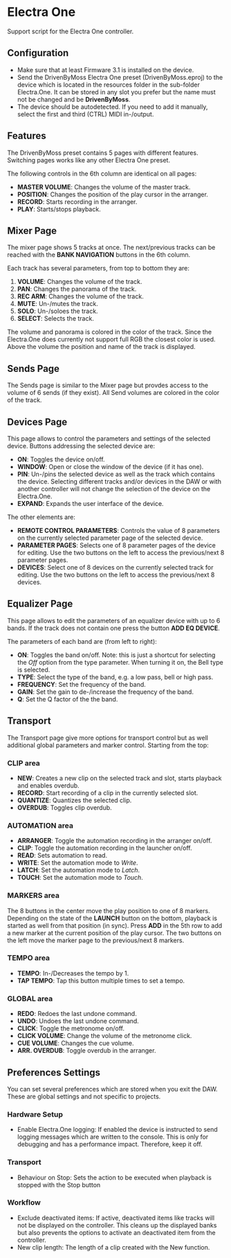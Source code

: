 # Electra One

Support script for the Electra One controller.

## Configuration

* Make sure that at least Firmware 3.1 is installed on the device.
* Send the DrivenByMoss Electra One preset (DrivenByMoss.eproj) to the device which is located in the resources folder in the sub-folder Electra.One. It can be stored in any slot you prefer but the name must not be changed and be **DrivenByMoss**.
* The device should be autodetected. If you need to add it manually, select the first and third (CTRL) MIDI in-/output.

## Features

The DrivenByMoss preset contains 5 pages with different features. Switching pages works like any other Electra One preset.

The following controls in the 6th column are identical on all pages:

* **MASTER VOLUME**: Changes the volume of the master track.
* **POSITION**: Changes the position of the play cursor in the arranger.
* **RECORD**: Starts recording in the arranger.
* **PLAY**: Starts/stops playback.

## Mixer Page

The mixer page shows 5 tracks at once. The next/previous tracks can be reached with the **BANK NAVIGATION** buttons in the 6th column.

Each track has several parameters, from top to bottom they are:

1. **VOLUME**: Changes the volume of the track.
2. **PAN**: Changes the panorama of the track.
3. **REC ARM**: Changes the volume of the track.
4. **MUTE**: Un-/mutes the track.
5. **SOLO**: Un-/soloes the track.
6. **SELECT**: Selects the track.

The volume and panorama is colored in the color of the track. Since the Electra.One does currently not support full RGB the closest color is used. Above the volume the position and name of the track is displayed.

## Sends Page

The Sends page is similar to the Mixer page but provdes access to the volume of 6 sends (if they exist).
All Send volumes are colored in the color of the track.

## Devices Page

This page allows to control the parameters and settings of the selected device. 
Buttons addressing the selected device are:

* **ON**: Toggles the device on/off.
* **WINDOW**: Open or close the window of the device (if it has one).
* **PIN**: Un-/pins the selected device as well as the track which contains the device. Selecting different tracks and/or devices in the DAW or with another controller will not change the selection of the device on the Electra.One.
* **EXPAND**: Expands the user interface of the device.

The other elements are:

* **REMOTE CONTROL PARAMETERS**: Controls the value of 8 parameters on the currently selected parameter page of the selected device.
* **PARAMETER PAGES**: Selects one of 8 parameter pages of the device for editing. Use the two buttons on the left to access the previous/next 8 parameter pages.
* **DEVICES**: Select one of 8 devices on the currently selected track for editing. Use the two buttons on the left to access the previous/next 8 devices.

## Equalizer Page

This page allows to edit the parameters of an equalizer device with up to 6 bands. If the track does not contain one press the button **ADD EQ DEVICE**.

The parameters of each band are (from left to right):

* **ON**: Toggles the band on/off. Note: this is just a shortcut for selecting the *Off* option from the type parameter. When turning it on, the Bell type is selected.
* **TYPE**: Select the type of the band, e.g. a low pass, bell or high pass.
* **FREQUENCY**: Set the frequency of the band.
* **GAIN**: Set the gain to de-/increase the frequency of the band.
* **Q**: Set the Q factor of the the band.

## Transport

The Transport page give more options for transport control but as well additional global parameters and marker control. Starting from the top:

### CLIP area

* **NEW**: Creates a new clip on the selected track and slot, starts playback and enables overdub.
* **RECORD**: Start recording of a clip in the currently selected slot.
* **QUANTIZE**: Quantizes the selected clip.
* **OVERDUB**: Toggles clip overdub.

### AUTOMATION area

* **ARRANGER**: Toggle the automation recording in the arranger on/off.
* **CLIP**: Toggle the automation recording in the launcher on/off.
* **READ**: Sets automation to read.
* **WRITE**: Set the automation mode to *Write*.
* **LATCH**: Set the automation mode to *Latch*.
* **TOUCH**: Set the automation mode to *Touch*.

### MARKERS area

The 8 buttons in the center move the play position to one of 8 markers. Depending on the state of the **LAUNCH** button on the bottom, playback is started as well from that position (in sync). Press **ADD** in the 5th row to add a new marker at the current position of the play cursor.
The two buttons on the left move the marker page to the previous/next 8 markers.

### TEMPO area

* **TEMPO**: In-/Decreases the tempo by 1.
* **TAP TEMPO**: Tap this button multiple times to set a tempo.

### GLOBAL area

* **REDO**: Redoes the last undone command.
* **UNDO**: Undoes the last undone command.
* **CLICK**: Toggle the metronome on/off.
* **CLICK VOLUME**: Change the volume of the metronome click.
* **CUE VOLUME**: Changes the cue volume.
* **ARR. OVERDUB**: Toggle overdub in the arranger.

## Preferences Settings

You can set several preferences which are stored when you exit the DAW. These are global settings and not specific to projects.

### Hardware Setup

* Enable Electra.One logging: If enabled the device is instructed to send logging messages which are written to the console. This is only for debugging and has a performance impact. Therefore, keep it off.

### Transport

* Behaviour on Stop: Sets the action to be executed when playback is stopped with the Stop button

### Workflow

* Exclude deactivated items: If active, deactivated items like tracks will not be displayed on the controller. This cleans up the displayed banks but also prevents the options to activate an deactivated item from the controller.
* New clip length: The length of a clip created with the New function.

<div style="page-break-after: always; visibility: hidden"> 
\pagebreak 
</div>
